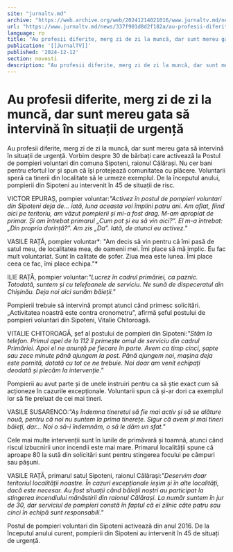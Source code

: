 ```yaml
---
site: "jurnaltv.md"
archive: "https://web.archive.org/web/20241214021016/www.jurnaltv.md/news/337f901d8d2f182a/au-profesii-diferite-merg-zi-de-zi-la-munca-dar-sunt-mereu-gata-sa-intervina-in-situatii-de-urgenta.html"
url: "https://www.jurnaltv.md/news/337f901d8d2f182a/au-profesii-diferite-merg-zi-de-zi-la-munca-dar-sunt-mereu-gata-sa-intervina-in-situatii-de-urgenta.html"
language: ro
title: "Au profesii diferite, merg zi de zi la muncă, dar sunt mereu gata să intervină în situații de urgență"
publication: '[[JurnalTV]]'
published: '2024-12-12'
section: novosti
description: "Au profesii diferite, merg zi de zi la muncă, dar sunt mereu gata să intervină în situații de urgență. Vorbim despre 30 de bărbați care activează la Postul de pompieri voluntari din comuna Sipoteni, raionul Călărași. Nu cer bani pentru efortul lor și spun că își protejează comunitatea cu plăcere. Voluntarii speră ca tinerii din localitate să le urmeze exemplul. De la începutul anului, pompierii din Sipoteni au intervenit în 45 de situații de risc."
---
```


# Au profesii diferite, merg zi de zi la muncă, dar sunt mereu gata să intervină în situații de urgență

Au profesii diferite, merg zi de zi la muncă, dar sunt mereu gata să intervină în situații de urgență. Vorbim despre 30 de bărbați care activează la Postul de pompieri voluntari din comuna Sipoteni, raionul Călărași. Nu cer bani pentru efortul lor și spun că își protejează comunitatea cu plăcere. Voluntarii speră ca tinerii din localitate să le urmeze exemplul. De la începutul anului, pompierii din Sipoteni au intervenit în 45 de situații de risc.

VICTOR EPURAȘ, pompier voluntar:*"Activez în postul de pompieri voluntari din Sipoteni deja de... iată, luna aceasta voi împlini patru ani. Am aflat, fiind aici pe teritoriu, am văzut pompierii și mi-a fost drag. M-am apropiat de primar. Și am întrebat primarul „Cum pot și eu să vin aici?”. El m-a întrebat: „Din propria dorință?”. Am zis „Da”. Iată, de atunci eu activez."*

VASILE RAȚĂ, pompier voluntar*: "Am decis să vin pentru că îmi pasă de satul meu, de localitatea mea, de oamenii mei. Îmi place să mă implic. Eu fac mult voluntariat. Sunt în calitate de șofer. Ziua mea este lunea. Îmi place ceea ce fac, îmi place echipa."*

ILIE RAȚĂ, pompier voluntar:*"Lucrez în cadrul primăriei, ca paznic. Totodată, suntem și cu telefoanele de serviciu. Ne sună de dispeceratul din Chișinău. Deja noi aici sunăm băieții."*

Pompierii trebuie să intervină prompt atunci când primesc solicitări. „Activitatea noastră este contra cronometru”, afirmă șeful postului de pompieri voluntari din Sipoteni, Vitalie Chitoroagă.

VITALIE CHITOROAGĂ, șef al postului de pompieri din Sipoteni:*"Stăm la telefon. Primul apel de la 112 îl primește omul de serviciu din cadrul Primăriei. Apoi el ne anunță pe fiecare în parte. Avem ca timp cinci, șapte sau zece minute până ajungem la post. Până ajungem noi, mașina deja este pornită, dotată cu tot ce ne trebuie. Noi doar am venit echipați deodată și plecăm la intervenție."*

Pompierii au avut parte și de unele instruiri pentru ca să știe exact cum să acționeze în cazurile excepționale. Voluntarii spun că și-ar dori ca exemplul lor să fie preluat de cei mai tineri.

VASILE SUSARENCO:*"Aș îndemna tineretul să fie mai activ și să se alăture nouă, pentru că noi nu suntem la prima tinerețe. Sigur că avem și mai tineri băieți, dar... Noi o să-i îndemnăm, o să le dăm un sfat."*

Cele mai multe intervenții sunt în lunile de primăvară și toamnă, atunci când riscul izbucnirii unor incendii este mai mare. Primarul localității spune că aproape 80 la sută din solicitări sunt pentru stingerea focului pe câmpuri sau pășuni.

VASILE RAȚĂ, primarul satul Sipoteni, raionul Călărași:*"Deservim doar teritoriul localității noastre. În cazuri excepționale ieșim și în alte localități, dacă este necesar. Au fost situații când băieții noștri au participat la stingerea incendiului mănăstirii din raionul Călărași. La număr suntem în jur de 30, dar serviciul de pompieri constă în faptul că ei zilnic câte patru sau cinci în echipă sunt responsabili."*

Postul de pompieri voluntari din Sipoteni activează din anul 2016. De la începutul anului curent, pompierii din Sipoteni au intervenit în 45 de situați de urgență.